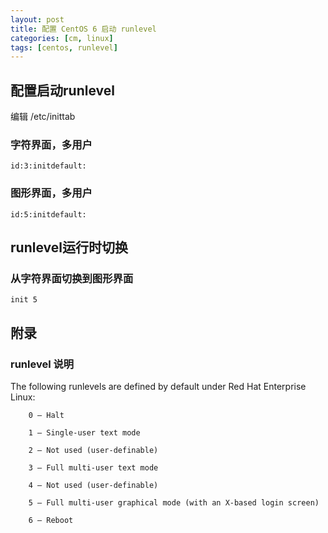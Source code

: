 ```yaml
---
layout: post
title: 配置 CentOS 6 启动 runlevel
categories: [cm, linux]
tags: [centos, runlevel]
---
```


## 配置启动runlevel

编辑 /etc/inittab

### 字符界面，多用户

```
id:3:initdefault:
```

### 图形界面，多用户

```
id:5:initdefault:
```

## runlevel运行时切换

### 从字符界面切换到图形界面

```
init 5
```



## 附录

### runlevel 说明

 The following runlevels are defined by default under Red Hat Enterprise Linux:

        0 — Halt

        1 — Single-user text mode

        2 — Not used (user-definable)

        3 — Full multi-user text mode

        4 — Not used (user-definable)

        5 — Full multi-user graphical mode (with an X-based login screen)

        6 — Reboot

